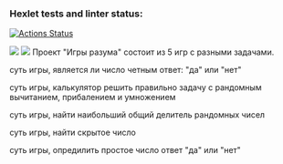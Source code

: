 ### Hexlet tests and linter status:
[![Actions Status](https://github.com/poweredbyskx/python-project-49/actions/workflows/hexlet-check.yml/badge.svg)](https://github.com/poweredbyskx/python-project-49/actions)

<a href="https://codeclimate.com/github/poweredbyskx/python-project-49/maintainability"><img src="https://api.codeclimate.com/v1/badges/ac1d63a599e500ad8a1d/maintainability" /></a>
<a href="https://codeclimate.com/github/poweredbyskx/python-project-49/test_coverage"><img src="https://api.codeclimate.com/v1/badges/ac1d63a599e500ad8a1d/test_coverage" /></a>
Проект "Игры разума" состоит из 5 игр с разными задачами.

суть игры, является ли число четным ответ: "да" или "нет"
<script src="https://asciinema.org/a/uLuXyYMQZ63TuDyVRsOnquEoq.js" id="asciicast-uLuXyYMQZ63TuDyVRsOnquEoq" async="true"></script>

суть игры, калькулятор решить правильно задачу с рандомным вычитанием, прибалением и умножением
<script src="https://asciinema.org/a/shpL5GPKhAbRXuDfd4zK1YmA6.js" id="asciicast-shpL5GPKhAbRXuDfd4zK1YmA6" async="true"></script>

суть игры, найти наибольший общий делитель рандомных чисел
<script src="https://asciinema.org/a/EfnO9Mbs6k1Y1xuukk7fieAZt.js" id="asciicast-EfnO9Mbs6k1Y1xuukk7fieAZt" async="true"></script>

суть игры, найти скрытое число
<script src="https://asciinema.org/a/OPyCM13NZBhUCPZZdvOf4ml8W.js" id="asciicast-OPyCM13NZBhUCPZZdvOf4ml8W" async="true"></script>

суть игры, опредилить простое число ответ "да" или "нет"
<script src="https://asciinema.org/a/dFnowluuD5y2DaCRoxYpsbN1a.js" id="asciicast-dFnowluuD5y2DaCRoxYpsbN1a" async="true"></script>
